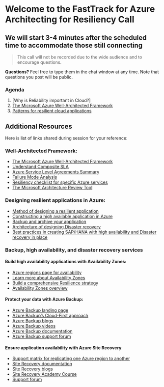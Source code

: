 ﻿# Welcome to the FastTrack for Azure Architecting for Resiliency Call

## We will start 3-4 minutes after the scheduled time to accommodate those still connecting

> This call will not be recorded due to the wide audience and to encourage questions.

**Questions?** Feel free to type them in the chat window at any time. Note that questions you post will be public.

### Agenda

1. [Why is Reliability important in Cloud?]
1. [The Microsoft Azure Well-Architected Framework](https://aka.ms/WellArchitected/Framework)
1. [Patterns for resilient cloud applications](https://docs.microsoft.com/en-us/azure/architecture/guide/)

## Additional Resources

Here is list of links shared during session for your reference:

### Well-Architected Framework:
- [The Microsoft Azure Well-Architected Framework](https://aka.ms/WellArchitected/Framework)
- [Understand Composite SLA](https://docs.microsoft.com/en-us/azure/architecture/framework/resiliency/business-metrics#composite-slas)
- [Azure Service Level Agreements Summary](https://azure.microsoft.com/en-us/support/legal/sla/summary/)
- [Failure Mode Analysis](https://docs.microsoft.com/en-us/azure/architecture/resiliency/failure-mode-analysis)
- [Resiliency checklist for specific Azure services](https://docs.microsoft.com/en-us/azure/architecture/checklist/resiliency-per-service)
- [The Microsoft Architecture Review Tool](https://www.aka.ms/ArchitectureReview)


### Designing resilient applications in Azure:
- [Method of designing a resilient application](https://docs.microsoft.com/en-us/azure/architecture/Resilience)
- [Constructing a high available application in Azure](https://docs.microsoft.com/en-us/azure/architecture/Resilience/high-availability-azure-applications)
- [Backup and archive your application](https://azure.microsoft.com/en-us/solutions/architecture/backup-archive-cloud-application/)
- [Architecture of designing Disaster recovery](https://azure.microsoft.com/en-us/solutions/architecture/disaster-recovery-smb-azure-site-recovery/)
- [Best practices in creating SAP/HANA with high availability and Disaster recovery in place](https://azure.microsoft.com/en-us/solutions/architecture/sap-s4-hana-on-hli-with-ha-and-dr/)


### Backup, high availability, and disaster recovery services

#### Build high availability applications with Availability Zones:
- [Azure regions page for availability](http://aka.ms/AzureRegions)
- [Learn more about Availability Zones](http://aka.ms/AzureAZs)
- [Build a comprehensive Resilience strategy](http://aka.ms/Resilience)
- [Availability Zones overview](http://aka.ms/AZoverview)

#### Protect your data with Azure Backup:
- [Azure Backup landing page](https://aka.ms/azure-backup)
- [Azure Backup’s Cloud-First approach](ttps://aka.ms/azure-backup-cloud-first)
- [Azure Backup blogs](https://aka.ms/azure-backup-blogs)
- [Azure Backup videos](ttps://aka.ms/azurebackupvideo)
- [Azure Backup documentation](ttps://aka.ms/azure-backup-documentation )
- [Azure Backup support forum](https://aka.ms/azure-backup-support-forum)

#### Ensure application availability with Azure Site Recovery
- [Support matrix for replicating one Azure region to another](https://docs.microsoft.com/en-us/azure/site-recovery/azure-to-azure-support-matrix)
- [Site Recovery documentation](https://aka.ms/siterecovery_documentation)
- [Site Recovery blogs](https://aka.ms/siterecovery_blogs)
- [Site Recovery Academy Course](https://aka.ms/siterecovery_mva)
- [Support forum](https://aka.ms/asrforum)
